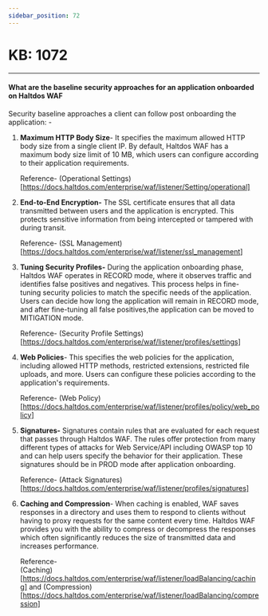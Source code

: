 ```yaml
---
sidebar_position: 72
---
```


# KB: 1072

---

#### **What are the baseline security approaches for an application onboarded on Haltdos WAF**

Security baseline approaches a client can follow post onboarding the
application: -

1. **Maximum HTTP Body Size**- It specifies the maximum allowed HTTP body size from a single client IP. By default, Haltdos WAF has a maximum body size limit of 10 MB, which users can configure according to their application requirements.

   Reference- (Operational Settings)[https://docs.haltdos.com/enterprise/waf/listener/Setting/operational]

2. **End-to-End Encryption-** The SSL certificate ensures that all data transmitted between users and the application is encrypted. This protects sensitive information from being intercepted or tampered with during transit.

   Reference- (SSL Management)[https://docs.haltdos.com/enterprise/waf/listener/ssl_management]

3. **Tuning Security Profiles-** During the application onboarding phase, Haltdos WAF operates in RECORD mode, where it observes traffic and identifies false positives and negatives. This process helps in fine-tuning security policies to match the specific needs of the application. Users can decide how long the application will remain in RECORD mode, and after fine-tuning all false positives,the application can be moved to MITIGATION mode.

   Reference- (Security Profile Settings)[https://docs.haltdos.com/enterprise/waf/listener/profiles/settings]

4. **Web Policies**- This specifies the web policies for the application, including allowed HTTP methods, restricted extensions, restricted file uploads, and more. Users can configure these policies according to the application's requirements.

   Reference- (Web Policy)[https://docs.haltdos.com/enterprise/waf/listener/profiles/policy/web_policy]

5. **Signatures-** Signatures contain rules that are evaluated for each request that passes through Haltdos WAF. The rules offer protection from many different types of attacks for Web Service/API including OWASP top 10 and can help users specify the behavior for their application. These signatures should be in PROD mode after application onboarding.

   Reference- (Attack Signatures)[https://docs.haltdos.com/enterprise/waf/listener/profiles/signatures]

6. **Caching and Compression**- When caching is enabled, WAF saves responses in a directory and uses them to respond to clients without having to proxy requests for the same content every time. Haltdos WAF provides you with the ability to compress or decompress the responses which often significantly reduces the size of transmitted data and increases performance.

   Reference- <br/>
   (Caching)[https://docs.haltdos.com/enterprise/waf/listener/loadBalancing/caching] and (Compression)[https://docs.haltdos.com/enterprise/waf/listener/loadBalancing/compression]
